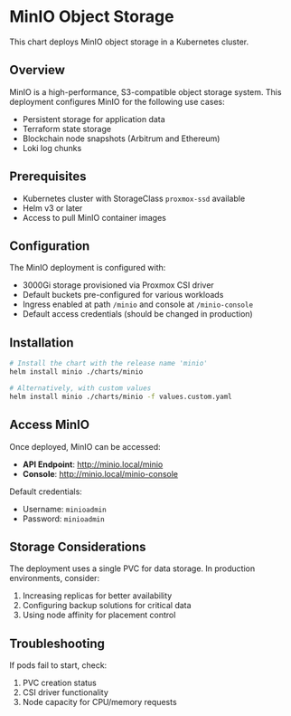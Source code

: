 # MinIO Object Storage

This chart deploys MinIO object storage in a Kubernetes cluster.

## Overview

MinIO is a high-performance, S3-compatible object storage system. This deployment configures MinIO for the following use cases:

- Persistent storage for application data
- Terraform state storage
- Blockchain node snapshots (Arbitrum and Ethereum)
- Loki log chunks

## Prerequisites

- Kubernetes cluster with StorageClass `proxmox-ssd` available
- Helm v3 or later
- Access to pull MinIO container images

## Configuration

The MinIO deployment is configured with:

- 3000Gi storage provisioned via Proxmox CSI driver
- Default buckets pre-configured for various workloads
- Ingress enabled at path `/minio` and console at `/minio-console`
- Default access credentials (should be changed in production)

## Installation

```bash
# Install the chart with the release name 'minio'
helm install minio ./charts/minio

# Alternatively, with custom values
helm install minio ./charts/minio -f values.custom.yaml
```

## Access MinIO

Once deployed, MinIO can be accessed:

- **API Endpoint**: http://minio.local/minio
- **Console**: http://minio.local/minio-console

Default credentials:
- Username: `minioadmin`
- Password: `minioadmin`

## Storage Considerations

The deployment uses a single PVC for data storage. In production environments, consider:

1. Increasing replicas for better availability
2. Configuring backup solutions for critical data
3. Using node affinity for placement control

## Troubleshooting

If pods fail to start, check:

1. PVC creation status
2. CSI driver functionality
3. Node capacity for CPU/memory requests